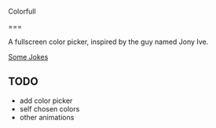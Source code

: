 Colorfull

===

A fullscreen color picker, inspired by the guy named Jony Ive.

[Some Jokes](http://jonyiveredesignsthings.tumblr.com/)

## TODO

* add color picker
* self chosen colors
* other animations